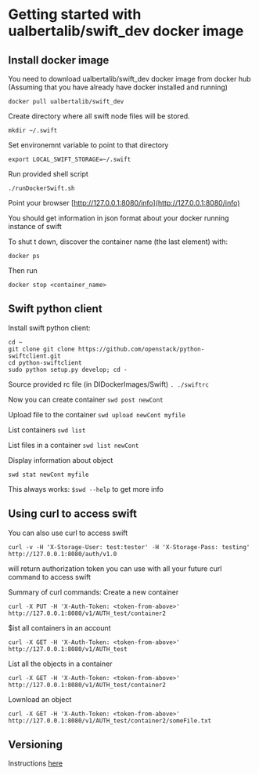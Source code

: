 # Getting started with ualbertalib/swift_dev docker image


## Install docker image

You need to download ualbertalib/swift_dev docker image from docker hub
(Assuming that you have already have docker installed and running)

```shell
docker pull ualbertalib/swift_dev
```

Create directory where all swift node files will be stored.
```shell
mkdir ~/.swift
```

Set environemnt variable to point to that directory

```shell
export LOCAL_SWIFT_STORAGE=~/.swift
```

Run provided shell script
```shell
./runDockerSwift.sh
```

Point your browser [http://127.0.0.1:8080/info](http://127.0.0.1:8080/info)

You should get information in json format about your docker running instance of swift

To shut t down, discover the container name (the last element) with:

```shell
docker ps
```

Then run

```shell
docker stop <container_name>
```


## Swift python client

Install swift python client:
```shell
cd ~
git clone git clone https://github.com/openstack/python-swiftclient.git
cd python-swiftclient
sudo python setup.py develop; cd -
```


Source provided rc file (in DIDockerImages/Swift)
`. ./swiftrc`

Now you can create container
`swd post newCont`

Upload file to the container
`swd upload newCont myfile`

List containers
`swd list`

List files in a container
`swd list newCont`

Display  information about object

`swd stat newCont myfile`

This always works:
`$swd --help`
to get more info


## Using curl to access swift

You can also use curl to access swift
```shell
curl -v -H 'X-Storage-User: test:tester' -H 'X-Storage-Pass: testing' http://127.0.0.1:8080/auth/v1.0
```

will return authorization token you can use with all your future curl command to access swift

Summary of curl commands:
Create a new container

```shell
curl -X PUT -H 'X-Auth-Token: <token-from-above>' http://127.0.0.1:8080/v1/AUTH_test/container2
```

$ist all containers in an account
```shell
curl -X GET -H 'X-Auth-Token: <token-from-above>' http://127.0.0.1:8080/v1/AUTH_test
```

List all the objects in a container
```shell
curl -X GET -H 'X-Auth-Token: <token-from-above>' http://127.0.0.1:8080/v1/AUTH_test/container2
```

Lownload an object
```shell
curl -X GET -H 'X-Auth-Token: <token-from-above>' http://127.0.0.1:8080/v1/AUTH_test/container2/someFile.txt
```


## Versioning

Instructions [here](https://docs.openstack.org/user-guide/cli-swift-set-object-versions.html)

